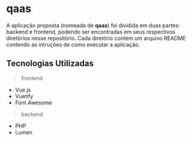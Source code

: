 # qaas

A aplicação proposta (nomeada de **qaas**) foi dividida em duas partes: backend e frontend, podendo ser encontradas em seus respectivos diretórios nesse repositório.
Cada diretório contém um arquivo README contendo as intruções de como executar a aplicação.

## Tecnologias Utilizadas

> frontend
  * Vue.js
  * Vuetify
  * Font Awesome

> backend
  * PHP
  * Lumen
